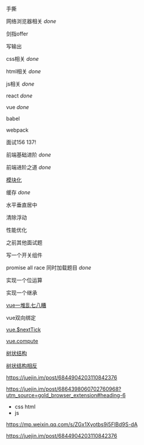 手撕 

网络浏览器相关 *done*

剑指offer 

写输出 

css相关 *done*

html相关 *done*

js相关 *done*

react *done*

vue *done*

babel

webpack 

面试156  137!

前端基础进阶 *done*

前端进阶之道 *done*

[模块化](https://mp.weixin.qq.com/s/ZGx1Xyotbs9i5FlBd9S-dA)

缓存 *done* 

水平垂直居中 

清除浮动

性能优化

之前其他面试题

写一个开关组件

promise all race 同时加载题目  *done*

实现一个位运算

实现一个继承

[vue一堆乱七八糟](https://juejin.im/post/6844903918472790023)

vue双向绑定

[vue.$nextTick](https://github.com/Advanced-Frontend/Daily-Interview-Question/issues/281)

[vue.compute](https://github.com/Advanced-Frontend/Daily-Interview-Question/issues/291)

[树状结构](https://github.com/Advanced-Frontend/Daily-Interview-Question/issues/206)

[树状结构相反](https://github.com/Advanced-Frontend/Daily-Interview-Question/issues/212)

https://juejin.im/post/6844904203110842376

https://juejin.im/post/6864398060702760968?utm_source=gold_browser_extension#heading-6

- css html
- js 

https://mp.weixin.qq.com/s/ZGx1Xyotbs9i5FlBd9S-dA

https://juejin.im/post/6844904203110842376
